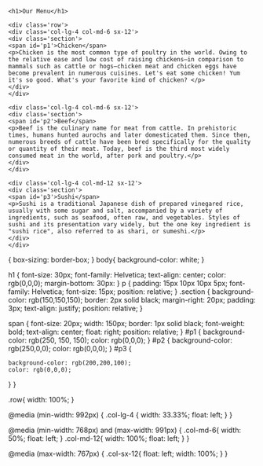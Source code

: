 <!DOCTYPE html>
<html>
<head>
	<meta charset="UTF-8">
	<meta name="viewport" content="width=device-width, initial-scale=1.0">
    <title>Menu</title>
	<link rel="stylesheet" href="module2-solution.css">
  </head>
  <body>
  
    <h1>Our Menu</h1>
	
	<div class='row'>
	<div class='col-lg-4 col-md-6 sx-12'>
	<div class='section'>
	<span id='p1'>Chicken</span>
	<p>Chicken is the most common type of poultry in the world. Owing to the relative ease and low cost of raising chickens—in comparison to mammals such as cattle or hogs—chicken meat and chicken eggs have become prevalent in numerous cuisines. Let's eat some chicken! Yum it's so good. What's your favorite kind of chicken? </p>
	</div>
	</div>
	
	<div class='col-lg-4 col-md-6 sx-12'>
	<div class='section'>
	<span id='p2'>Beef</span>
	<p>Beef is the culinary name for meat from cattle. In prehistoric times, humans hunted aurochs and later domesticated them. Since then, numerous breeds of cattle have been bred specifically for the quality or quantity of their meat. Today, beef is the third most widely consumed meat in the world, after pork and poultry.</p>
	</div>
	</div>
	
	<div class='col-lg-4 col-md-12 sx-12'>
	<div class='section'>
	<span id='p3'>Sushi</span>
	<p>Sushi is a traditional Japanese dish of prepared vinegared rice, usually with some sugar and salt, accompanied by a variety of ingredients, such as seafood, often raw, and vegetables. Styles of sushi and its presentation vary widely, but the one key ingredient is "sushi rice", also referred to as shari, or sumeshi.</p>
	</div>
	</div>
    
  </body>
</html>
  
  
  {
	box-sizing: border-box;
}
body{
	background-color: white;
}

h1 {
	font-size: 30px;
	font-family: Helvetica;
	text-align: center;
	color: rgb(0,0,0);
	margin-bottom: 30px:
}
p {
	padding: 15px 10px 10px 5px;
	font-family: Helvetica;
	font-size: 15px;
	position: relative;
}
.section {
	background-color: rgb(150,150,150);
	border: 2px solid black;
	margin-right: 20px;
	padding: 3px;
	text-align: justify;
	position: relative;
}

span {
	font-size: 20px;
	width: 150px;
	border: 1px solid black;
	font-weight: bold;
	text-align: center;
	float: right;
	position: relative;
}
#p1 {
	background-color: rgb(250, 150, 150);
	color: rgb(0,0,0);
}
#p2 {
	background-color: rgb(250,0,0);
	color: rgb(0,0,0);
}
#p3 {
	
	background-color: rgb(200,200,100);
	color: rgb(0,0,0);
}
}

.row{
	width: 100%;
}


@media (min-width: 992px) {
	.col-lg-4 {
		width: 33.33%;
		float: left;
	}
}

@media (min-width: 768px) and (max-width: 991px) {
 .col-md-6{
	 width: 50%;
	 float: left;
		}
 .col-md-12{
	 width: 100%;
	 float: left; 
 } 
}

@media (max-width: 767px) {
 .col-sx-12{
	 float: left;
	 width: 100%;
 }
}
